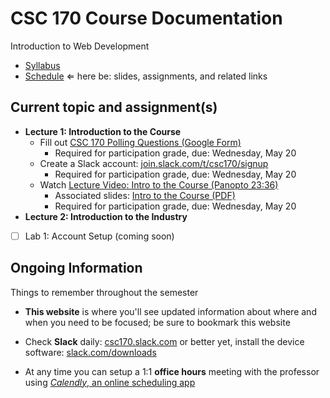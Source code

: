 # CSC 170 Course Documentation
Introduction to Web Development

- [Syllabus](syllabus.md)
- [Schedule](schedule.md)   &lArr; here be: slides, assignments, and related links

## Current topic and assignment(s)

- **Lecture 1: Introduction to the Course**
  - Fill out [CSC 170 Polling Questions (Google Form)](https://forms.gle/5NwC8bxfyBb29fvJ8)
    - Required for participation grade, due: Wednesday, May 20
  - Create a Slack account: [ join.slack.com/t/csc170/signup](https://join.slack.com/t/csc170/signup)
    - Required for participation grade, due: Wednesday, May 20
  - Watch [Lecture Video: Intro to the Course (Panopto 23:36)](https://rochester.hosted.panopto.com/Panopto/Pages/Viewer.aspx?id=46ca07f7-926d-481a-935a-abbe013e4696) 
    - Associated slides: [Intro to the Course (PDF)](1a-intro-to-the-course/intro-to-the-course.pdf)
    - Required for participation grade, due: Wednesday, May 20
- **Lecture 2: Introduction to the Industry**
- [ ] Lab 1: Account Setup (coming soon)

## Ongoing Information

Things to remember throughout the semester

- **This website** is where you'll see updated information about where and when you need to be focused; be sure to bookmark this website
- Check **Slack** daily: [csc170.slack.com](http://csc170.slack.com) or better yet, install the device software: [slack.com/downloads](https://slack.com/downloads)

- At any time you can setup a 1:1 **office hours** meeting with the professor using [*Calendly*, an online scheduling app](https://calendly.com/rkostin)

